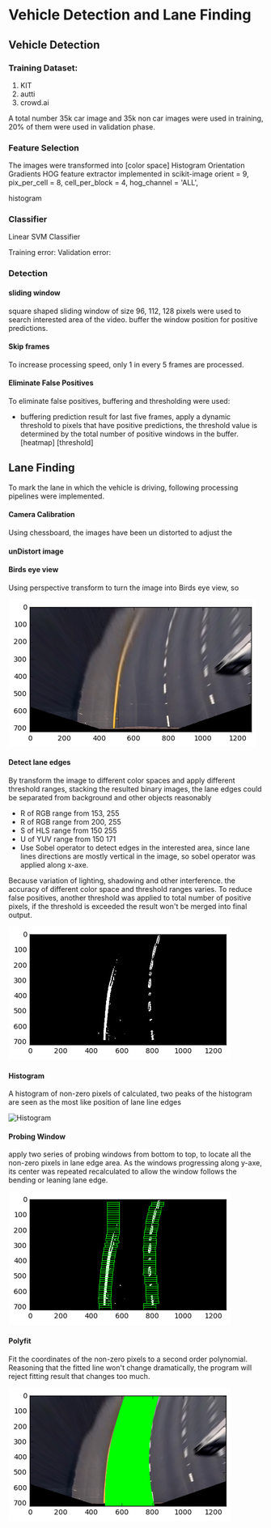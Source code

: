 # Vehicle Detection and Lane Finding



## Vehicle Detection
### Training Dataset:
1. KIT
2. autti
3. crowd.ai

A total number 35k car image and 35k non car images were used in training, 20% of them were used in validation phase.

### Feature Selection
The images were transformed into [color space]
Histogram Orientation Gradients
	HOG feature extractor implemented in scikit-image
	orient = 9, pix_per_cell = 8, cell_per_block = 4, hog_channel = 'ALL',

histogram

### Classifier
Linear SVM Classifier

Training error:
Validation error:

### Detection

#### sliding window
square shaped sliding window of size 96, 112, 128 pixels were used to search interested area of the video. buffer the window position for positive predictions.

#### Skip frames
To increase processing speed, only 1 in every 5 frames are processed.

#### Eliminate False Positives
To eliminate false positives, buffering and thresholding were used:
* buffering prediction result for last five frames, apply a dynamic threshold to pixels that have positive predictions, the threshold value is determined by the total number of positive windows in the buffer.
[heatmap]
[threshold]


## Lane Finding

To mark the lane in which the vehicle is driving, following processing pipelines were implemented.

#### Camera Calibration

Using chessboard, the images have been un distorted to adjust the 

#### unDistort image
#### Birds eye view
Using perspective transform to turn the image into Birds eye view, so

![Bird's eye view of the road](test_images/birdseye.png)

#### Detect lane edges

By transform the image to different color spaces and apply different threshold ranges, stacking the resulted binary images, the lane edges could be separated from background and other objects reasonably 
* R of RGB range from 153, 255 
* R of RGB range from 200, 255
* S of HLS range from 150 255
* U of YUV range from 150 171
* Use Sobel operator to detect edges in the interested area, since lane lines directions are mostly vertical in the image, so sobel operator was applied along x-axe.

Because variation of lighting, shadowing and other interference. the accuracy of different color space and threshold ranges varies. To reduce false positives, another threshold was applied to total number of positive pixels, if the threshold is exceeded the result won't be merged into final output.

![Edge detection](test_images/binary.png)


#### Histogram
A histogram of non-zero pixels of calculated, two peaks of the histogram are seen as the most like position of lane line edges

![Histogram](histogram.png)

#### Probing Window
apply two series of probing windows from bottom to top, to locate all the non-zero pixels in lane edge area. As the windows progressing along y-axe, its center was repeated recalculated to allow the window follows the bending or leaning lane edge.

![Probing Window](test_images/probing_window.png)

#### Polyfit
Fit the coordinates of the non-zero pixels to a second order polynomial.
Reasoning that the fitted line won't change dramatically, the program will reject fitting result that changes too much.

![Fit and fill the lane](test_images/fill.png)

